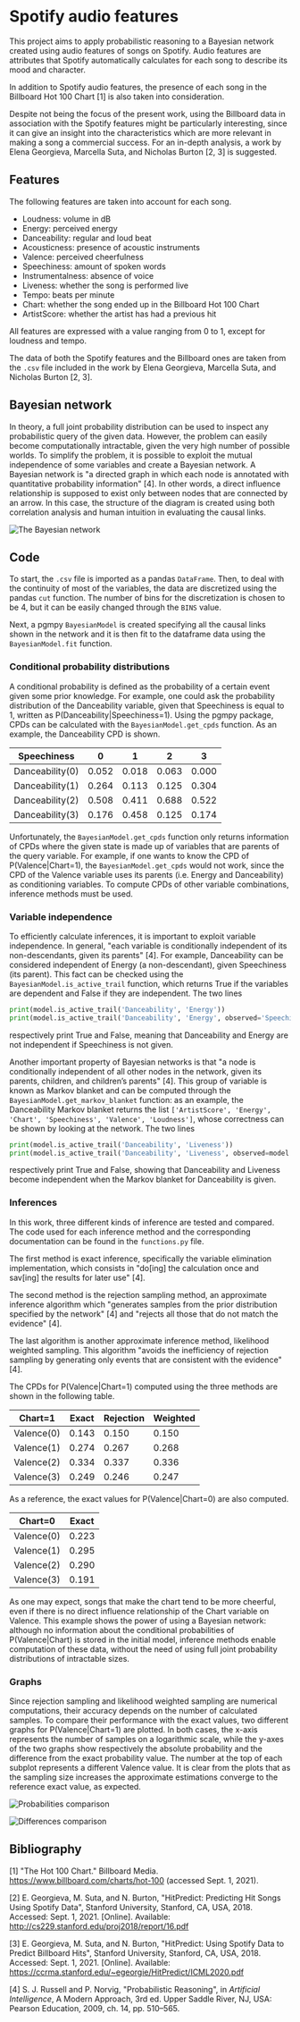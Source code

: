 # Spotify audio features

This project aims to apply probabilistic reasoning to a Bayesian network created using audio features of songs on Spotify. Audio features are attributes that Spotify automatically calculates for each song to describe its mood and character.

In addition to Spotify audio features, the presence of each song in the Billboard Hot 100 Chart [1] is also taken into consideration.

Despite not being the focus of the present work, using the Billboard data in association with the Spotify features might be particularly interesting, since it can give an insight into the characteristics which are more relevant in making a song a commercial success. For an in-depth analysis, a work by Elena Georgieva, Marcella Suta, and Nicholas Burton [2, 3] is suggested.

## Features

The following features are taken into account for each song.

* Loudness: volume in dB
* Energy: perceived energy
* Danceability: regular and loud beat
* Acousticness: presence of acoustic instruments
* Valence: perceived cheerfulness
* Speechiness: amount of spoken words
* Instrumentalness: absence of voice
* Liveness: whether the song is performed live
* Tempo: beats per minute
* Chart: whether the song ended up in the Billboard Hot 100 Chart
* ArtistScore: whether the artist has had a previous hit

All features are expressed with a value ranging from 0 to 1, except for loudness and tempo.

The data of both the Spotify features and the Billboard ones are taken from the `.csv` file included in the work by Elena Georgieva, Marcella Suta, and Nicholas Burton [2, 3].

## Bayesian network

In theory, a full joint probability distribution can be used to inspect any probabilistic query of the given data. However, the problem can easily become computationally intractable, given the very high number of possible worlds. To simplify the problem, it is possible to exploit the mutual independence of some variables and create a Bayesian network. A Bayesian network is "a directed graph in which each node is annotated with quantitative probability information" [4]. In other words, a direct influence relationship is supposed to exist only between nodes that are connected by an arrow. In this case, the structure of the diagram is created using both correlation analysis and human intuition in evaluating the causal links.

![The Bayesian network](images/network.png)

## Code

To start, the `.csv` file is imported as a pandas `DataFrame`. Then, to deal with the continuity of most of the variables, the data are discretized using the pandas `cut` function. The number of bins for the discretization is chosen to be 4, but it can be easily changed through the `BINS` value.

Next, a pgmpy `BayesianModel` is created specifying all the causal links shown in the network and it is then fit to the dataframe data using the `BayesianModel.fit` function.

### Conditional probability distributions

A conditional probability is defined as the probability of a certain event given some prior knowledge. For example, one could ask the probability distribution of the Danceability variable, given that Speechiness is equal to 1, written as P(Danceability|Speechiness=1). Using the pgmpy package, CPDs can be calculated with the `BayesianModel.get_cpds` function. As an example, the Danceability CPD is shown.

| Speechiness     | 0     | 1     | 2     | 3     |
| --------------- | ----- | ----- | ----- | ----- |
| Danceability(0) | 0.052 | 0.018 | 0.063 | 0.000 |
| Danceability(1) | 0.264 | 0.113 | 0.125 | 0.304 |
| Danceability(2) | 0.508 | 0.411 | 0.688 | 0.522 |
| Danceability(3) | 0.176 | 0.458 | 0.125 | 0.174 |

Unfortunately, the `BayesianModel.get_cpds` function only returns information of CPDs where the given state is made up of variables that are parents of the query variable. For example, if one wants to know the CPD of P(Valence|Chart=1), the `BayesianModel.get_cpds` would not work, since the CPD of the Valence variable uses its parents (i.e. Energy and Danceability) as conditioning variables. To compute CPDs of other variable combinations, inference methods must be used.

### Variable independence

To efficiently calculate inferences, it is important to exploit variable independence. In general, "each variable is conditionally independent of its non-descendants, given its parents" [4]. For example, Danceability can be considered independent of Energy (a non-descendant), given Speechiness (its parent). This fact can be checked using the `BayesianModel.is_active_trail` function, which returns True if the variables are dependent and False if they are independent. The two lines
```python
print(model.is_active_trail('Danceability', 'Energy'))
print(model.is_active_trail('Danceability', 'Energy', observed='Speechiness'))
```
respectively print True and False, meaning that Danceability and Energy are not independent if Speechiness is not given.

Another important property of Bayesian networks is that "a node is conditionally independent of all other nodes in the network, given its parents, children, and children’s parents" [4]. This group of variable is known as Markov blanket and can be computed through the `BayesianModel.get_markov_blanket` function: as an example, the Danceability Markov blanket returns the list `['ArtistScore', 'Energy', 'Chart', 'Speechiness', 'Valence', 'Loudness']`, whose correctness can be shown by looking at the network. The two lines
```python
print(model.is_active_trail('Danceability', 'Liveness'))
print(model.is_active_trail('Danceability', 'Liveness', observed=model.get_markov_blanket('Danceability')))
```
respectively print True and False, showing that Danceability and Liveness become independent when the Markov blanket for Danceability is given.

### Inferences

In this work, three different kinds of inference are tested and compared. The code used for each inference method and the corresponding documentation can be found in the `functions.py` file.

The first method is exact inference, specifically the variable elimination implementation, which consists in "do[ing] the calculation once and sav[ing] the results for later use" [4].

The second method is the rejection sampling method, an approximate inference algorithm which "generates samples from the prior distribution specified by the network" [4] and "rejects all those that do not match the evidence" [4].

The last algorithm is another approximate inference method, likelihood weighted sampling. This algorithm "avoids the inefficiency of rejection sampling by generating only events that are consistent with the evidence" [4].

The CPDs for P(Valence|Chart=1) computed using the three methods are shown in the following table.

|  Chart=1   | Exact | Rejection | Weighted |
| ---------- | ----- | --------- | -------- |
| Valence(0) | 0.143 | 0.150     | 0.150    |
| Valence(1) | 0.274 | 0.267     | 0.268    |
| Valence(2) | 0.334 | 0.337     | 0.336    |
| Valence(3) | 0.249 | 0.246     | 0.247    |

As a reference, the exact values for P(Valence|Chart=0) are also computed.

|  Chart=0   | Exact |
| ---------- | ----- |
| Valence(0) | 0.223 |
| Valence(1) | 0.295 |
| Valence(2) | 0.290 |
| Valence(3) | 0.191 |

As one may expect, songs that make the chart tend to be more cheerful, even if there is no direct influence relationship of the Chart variable on Valence. This example shows the power of using a Bayesian network: although no information about the conditional probabilities of P(Valence|Chart) is stored in the initial model, inference methods enable computation of these data, without the need of using full joint probability distributions of intractable sizes.

### Graphs

Since rejection sampling and likelihood weighted sampling are numerical computations, their accuracy depends on the number of calculated samples. To compare their performance with the exact values, two different graphs for P(Valence|Chart=1) are plotted. In both cases, the x-axis represents the number of samples on a logarithmic scale, while the y-axes of the two graphs show respectively the absolute probability and the difference from the exact probability value. The number at the top of each subplot represents a different Valence value. It is clear from the plots that as the sampling size increases the approximate estimations converge to the reference exact value, as expected.

![Probabilities comparison](images/probabilities.png)

![Differences comparison](images/differences.png)

## Bibliography

[1] "The Hot 100 Chart." Billboard Media. https://www.billboard.com/charts/hot-100 (accessed Sept. 1, 2021).

[2] E. Georgieva, M. Suta, and N. Burton, "HitPredict: Predicting Hit Songs Using Spotify Data", Stanford University, Stanford, CA, USA, 2018. Accessed: Sept. 1, 2021. [Online]. Available: http://cs229.stanford.edu/proj2018/report/16.pdf

[3] E. Georgieva, M. Suta, and N. Burton, "HitPredict: Using Spotify Data to Predict Billboard Hits", Stanford University, Stanford, CA, USA, 2018. Accessed: Sept. 1, 2021. [Online]. Available: https://ccrma.stanford.edu/~egeorgie/HitPredict/ICML2020.pdf

[4] S. J. Russell and P. Norvig, "Probabilistic Reasoning", in *Artificial Intelligence*, A Modern Approach, 3rd ed. Upper Saddle River, NJ, USA: Pearson Education, 2009, ch. 14, pp. 510–565.
